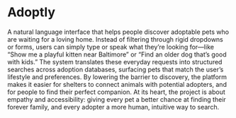 # Adoptly

A natural language interface that helps people discover adoptable pets who are waiting for a loving home. Instead of filtering through rigid dropdowns or forms, users can simply type or speak what they’re looking for—like “Show me a playful kitten near Baltimore” or “Find an older dog that’s good with kids.” The system translates these everyday requests into structured searches across adoption databases, surfacing pets that match the user’s lifestyle and preferences. By lowering the barrier to discovery, the platform makes it easier for shelters to connect animals with potential adopters, and for people to find their perfect companion. At its heart, the project is about empathy and accessibility: giving every pet a better chance at finding their forever family, and every adopter a more human, intuitive way to search.
